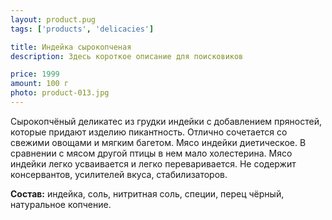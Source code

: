 ```yaml
---
layout: product.pug
tags: ['products', 'delicacies']

title: Индейка сырокопченая
description: Здесь короткое описание для поисковиков

price: 1999
amount: 100 г
photo: product-013.jpg
---
```


Сырокопчёный деликатес из грудки индейки с добавлением пряностей, которые придают изделию пикантность. Отлично сочетается со свежими овощами и мягким багетом. Мясо индейки диетическое. В сравнении с мясом другой птицы в нем мало холестерина. Мясо индейки легко усваивается и легко переваривается. Не содержит консервантов, усилителей вкуса, стабилизаторов.

**Состав:** индейка, соль, нитритная соль, специи, перец чёрный, натуральное копчение.